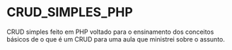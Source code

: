 # CRUD_SIMPLES_PHP
CRUD simples feito em PHP voltado para o ensinamento dos conceitos básicos de o que é um CRUD para uma aula que ministrei sobre o assunto.

